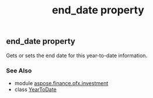 ﻿---
title: end_date property
second_title: Aspose.Finance for Python via .NET API References
description: 
type: docs
weight: 50
url: /python-net/aspose.finance.ofx.investment/yeartodate/end_date/
is_root: false
---

## end_date property


Gets or sets the end date for this year-to-date information.

### See Also
* module [aspose.finance.ofx.investment](../../)
* class [YearToDate](/finance/python-net/aspose.finance.ofx.investment/yeartodate)
